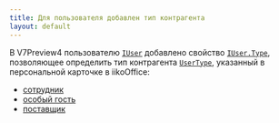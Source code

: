 ```yaml
---
title: Для пользователя добавлен тип контрагента
layout: default
---
```


В V7Preview4 пользователю [`IUser`](https://iiko.github.io/front.api.sdk/v7/html/T_Resto_Front_Api_Data_Security_IUser.htm) 
добавлено свойство [`IUser.Type`](https://iiko.github.io/front.api.sdk/v7/html/P_Resto_Front_Api_Data_Security_IUser_Type.htm), 
позволяющее определить тип контрагента [`UserType`](https://iiko.github.io/front.api.sdk/v7/html/T_Resto_Front_Api_Data_Security_UserType.htm), 
указанный в персональной карточке в iikoOffice:

- [сотрудник](https://ru.iiko.help/smart/project-iikooffice/topic-301/)
- [особый гость](https://ru.iiko.help/smart/project-iikooffice/topic-501)
- [поставщик](https://ru.iiko.help/smart/project-iikooffice/topic-204/)
